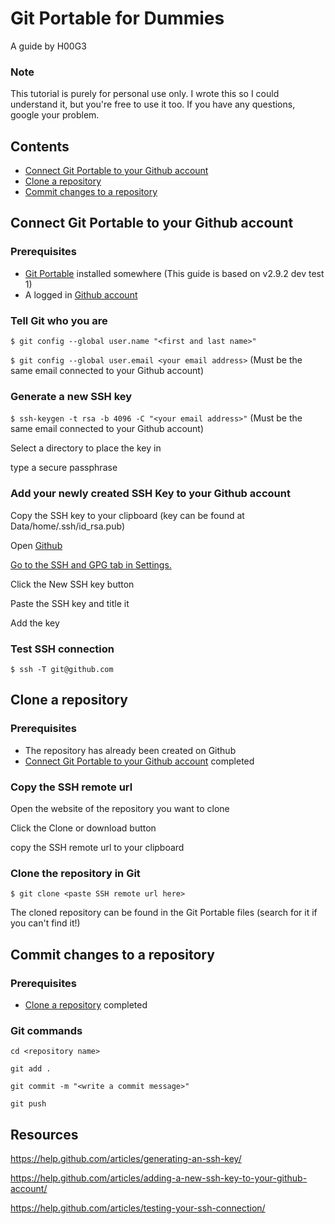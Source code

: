 # Git Portable for Dummies

A guide by H00G3

### Note

This tutorial is purely for personal use only. I wrote this so I could understand it, but you're free to use it too. If you have any questions, google your problem.

## Contents

- [Connect Git Portable to your Github account](#connect-git-portable-to-your-github-account)
- [Clone a repository](#clone-a-repository)
- [Commit changes to a repository](#commit-changes-to-a-repository)

## Connect Git Portable to your Github account

### Prerequisites

- [Git Portable](https://github.com/sheabunge/GitPortable) installed somewhere (This guide is based on v2.9.2 dev test 1)
- A logged in [Github account](https://github.com/)

### Tell Git who you are

`$ git config --global user.name "<first and last name>"`

`$ git config --global user.email <your email address>` (Must be the same email connected to your Github account)

### Generate a new SSH key

`$ ssh-keygen -t rsa -b 4096 -C "<your email address>"` (Must be the same email connected to your Github account)

Select a directory to place the key in

type a secure passphrase

### Add your newly created SSH Key to your Github account

Copy the SSH key to your clipboard (key can be found at Data/home/.ssh/id_rsa.pub)

Open [Github](https://github.com/)

[Go to the SSH and GPG tab in Settings.](https://github.com/settings/keys)

Click the New SSH key button

Paste the SSH key and title it

Add the key

### Test SSH connection

`$ ssh -T git@github.com`

## Clone a repository

### Prerequisites

- The repository has already been created on Github
- [Connect Git Portable to your Github account](#connect-git-portable-to-your-github-account) completed

### Copy the SSH remote url

Open the website of the repository you want to clone

Click the Clone or download button

copy the SSH remote url to your clipboard

### Clone the repository in Git

`$ git clone <paste SSH remote url here>`

The cloned repository can be found in the Git Portable files (search for it if you can't find it!)

## Commit changes to a repository

### Prerequisites

- [Clone a repository](#clone-a-repository) completed

### Git commands

`cd <repository name>`

`git add .`

`git commit -m "<write a commit message>"`

`git push`

## Resources

https://help.github.com/articles/generating-an-ssh-key/

https://help.github.com/articles/adding-a-new-ssh-key-to-your-github-account/

https://help.github.com/articles/testing-your-ssh-connection/
